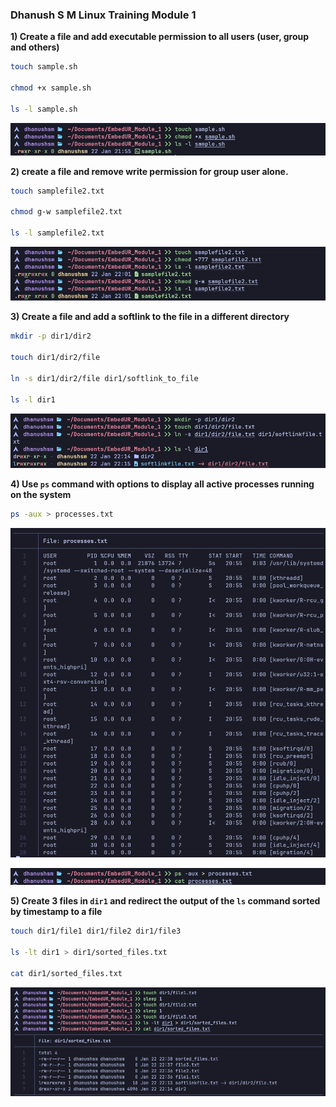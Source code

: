 ### Dhanush S M Linux Training Module 1

**1) Create a file and add executable permission to all users (user, group and others)**

```bash
touch sample.sh

chmod +x sample.sh

ls -l sample.sh
```

![Alt text](images/1.png)

**2) create a file and remove write permission for group user alone.**

```bash
touch samplefile2.txt

chmod g-w samplefile2.txt

ls -l samplefile2.txt
```

![Alt text](images/2.png)

**3) Create a file and add a softlink to the file in a different directory**

```bash
mkdir -p dir1/dir2

touch dir1/dir2/file

ln -s dir1/dir2/file dir1/softlink_to_file

ls -l dir1
```

![Alt text](images/3.png)

**4) Use `ps` command with options to display all active processes running on the system**

```bash
ps -aux > processes.txt
```

![Alt text](images/4.png)

![Alt text](images/5.png)

**5) Create 3 files in `dir1` and redirect the output of the `ls` command sorted by timestamp to a file**

```bash
touch dir1/file1 dir1/file2 dir1/file3

ls -lt dir1 > dir1/sorted_files.txt

cat dir1/sorted_files.txt
```

![Alt text](images/6.png)
